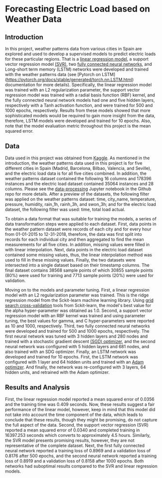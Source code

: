 # Forecasting Electric Load based on Weather Data

## Introduction
In this project, weather patterns data from various cities in Spain are explored and used to develop a supervised models to predict electric loads for these particular regions. That is a [linear regression model](https://scikit-learn.org/stable/modules/generated/sklearn.linear_model.Ridge.html), a support vector regression model [(SVR)](https://scikit-learn.org/stable/modules/generated/sklearn.svm.SVR.html), two [fully connected neural networks](https://pytorch.org/tutorials/recipes/recipes/defining_a_neural_network.html), and Long-short term memory (LSTM) networks were developed and trained with the weather patterns data (see [Pytorch on LSTM] (https://pytorch.org/docs/stable/generated/torch.nn.LSTM.html) documentation for more details). Specifically, the linear regression model was trained with an L2 regularization parameter, the support vector regression model was trained with a radial basis function (RBF) kernel, and the fully connected neural network models had one and five hidden layers, respectively with a Tanh activation function, and were trained for 500 and 1000 epochs, respectively. Results from these models showed that more sophisticated models would be required to gain more insight from the data, therefore, LSTM models were developed and trained for 10 epochs. Also, note that the model evaluation metric throughout this project is the mean squared error.

## Data
Data used in this project was obtained from [Kaggle](https://www.kaggle.com/datasets/nicholasjhana/energy-consumption-generation-prices-and-weather?select=weather_features.csv). As mentioned in the introduction,
the weather patterns data used in this project is for five different cities in Spain (Madrid,
Barcelona, Bilbao, Valencia, and Seville), and the electric load data is for all five cities
combined. In addition, the weather patterns dataset contained the following 16 columns and
178396 instances and the electric load dataset contained 35064 instances and 28 columns. Please
see the [data-processing](https://github.com/claudeshyaka/ml-final-project/blob/main/data_processing.ipynb) Jupyter notebook in the Github repo for more details. After a preview
of the datasets, the following filter was applied on the weather patterns dataset: time, city_name,
temperature, pressure, humidity, rain_1h, rainh_3h, and swon_3h; and for the electric load
dataset, the following filter was used: time, total load actual.

To obtain a data format that was suitable for training the models, a series of data transformation steps were applied to each dataset. First, data points in the weather pattern dataset were records of each city and for every hour from 01-01-2015 to 12-31-2018, therefore, the data
was first split into records for each individual city and then aggregated to find the mean measurements for all five cities. In addition, missing values were filled in with linear
interpolation. Next, data points in the electric load dataset contained some missing values, thus, the linear interpolation method was used to fill in these missing values. Finally, the two datasets were intersected into a single dataset based on their timestamp columns. The final dataset contains 38568 sample points of which 30855 sample points (80%) were used for training and 7713 sample points (20%) were used for validation.

Moving on to the models and parameter tuning. First, a linear regression model with an L2 regularization parameter was trained. This is the ridge regression model from the Sckit-learn machine learning library. Using [grid search cross-validation](https://scikit-learn.org/stable/modules/generated/sklearn.model_selection.GridSearchCV.html) tools from Sckit-learn, the model's best value for the alpha hyper-parameter was obtained as 1.0. Second, a support vector regression model with an RBF kernel was trained and using parameter tuning, the best values for gamma, and C hyper-parameters were reported as 10 and 1000, respectively. Third, two fully connected neural networks were developed and trained for 500 and 1000 epochs, respectively. The first neural network was tuned with 3 hidden layers and 280 nodes and trained with a stochastic gradient descent [(SGD) optimizer](https://pytorch.org/docs/stable/generated/torch.optim.SGD.html), and the second neural network was configured with 5 hidden layers and 681 nodes, and also trained with an SDG optimizer. Finally, an LSTM network was developed and trained for 10 epochs. First, the LSTM network was configured with 1 layer and 64 hidden units and trained with an [Adam optimizer](https://pytorch.org/docs/stable/generated/torch.optim.Adam.html). And finally, the network was re-configured with 3 layers, 64 hidden units, and retrained with the Adam optimizer.

## Results and Analysis

First, the linear regression model reported a mean squared error of 0.0356 and the training time was 0.409 seconds. Now, these results suggest a fair performance of the linear model, however, keep in mind that this model did not take into account the time component of the data, which leads to conclude that these results, though they might be promising, do not capture the full aspect of the data. Second, the support vector regression (SVR) reported a mean squared error of 0.0340 and completed training in 16397.253 seconds which converts to approximately 4.5 hours. Similarly, the SVR model presents promising results, however, they are not representative of the complete dataset. Next, the first fully connected neural network reported a training loss of 0.8969 and a validation loss of 0.8176 after 500 epochs, and the second neural network reported a training loss of 0.8919 and a validation loss of 0.8158 after 1000 epochs. Both networks had suboptimal results compared to the SVR and linear regression models.